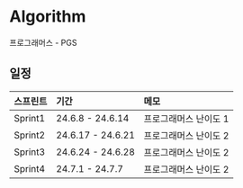 # Algorithm

프로그래머스 - PGS  

## 일정

| <b>스프린트</b> | <b>기간</b> | <b>메모</b> |
| :-------------- | :------------------ | :------------------ |
| Sprint1        | 24.6.8 - 24.6.14 | 프로그래머스 난이도 1 |
| Sprint2        | 24.6.17 - 24.6.21 | 프로그래머스 난이도 2 |
| Sprint3        | 24.6.24 - 24.6.28 | 프로그래머스 난이도 2 |
| Sprint4        | 24.7.1 - 24.7.7 | 프로그래머스 난이도 2 |
